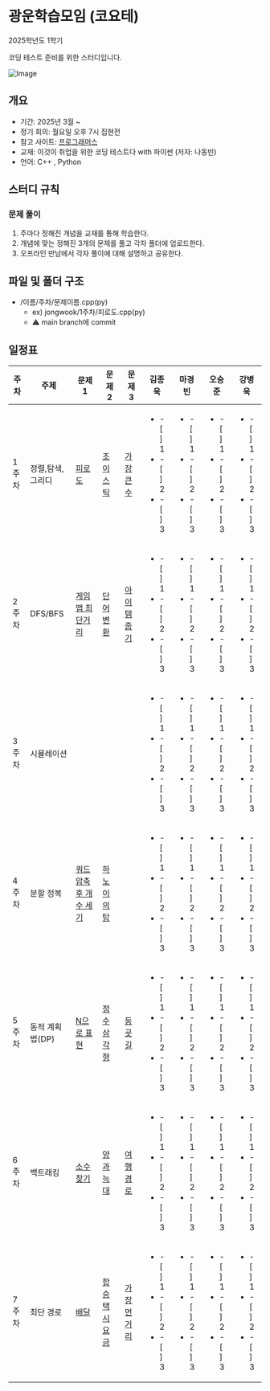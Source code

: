 # 광운학습모임 (코요테)
2025학년도 1학기

코딩 테스트 준비를 위한 스터디입니다.

![Image](https://github.com/user-attachments/assets/913ec88f-60b1-40e2-8c11-f3807cfe6eaf)


## 개요
* 기간: 2025년 3월 ~
* 정기 회의: 월요일 오후 7시 집현전
* 참고 사이트: [프로그래머스](https://programmers.co.kr/)
* 교재: 이것이 취업을 위한 코딩 테스트다 with 파이썬 (저자: 나동빈)
* 언어: C++ , Python

## 스터디 규칙
### 문제 풀이
1. 주마다 정해진 개념을 교재를 통해 학습한다.
2. 개념에 맞는 정해진 3개의 문제를 풀고 각자 폴더에 업로드한다.
3. 오프라인 만남에서 각자 풀이에 대해 설명하고 공유한다.

## 파일 및 폴더 구조
* /이름/주차/문제이름.cpp(py)
    * ex) jongwook/1주차/피로도.cpp(py)
    * ⚠️ main branch에 commit
 
## 일정표

| **주차** | **주제**              | **문제 1**                                                                      | **문제 2**                                                   | **문제 3**                                                                |  **김종욱**  |  **마경빈**  |  **오승준**  |  **강병욱**  |      
| -------- | ------------------- | -------------------------------------------------------------------------------| ------------------------------------------------------------ | ------------------------------------------------------------------------ | ----------------|----------------|----------------|----------------|
| 1주차    | 정렬,탐색,그리디       | [피로도](https://school.programmers.co.kr/learn/courses/30/lessons/87946)| [조이스틱](https://school.programmers.co.kr/learn/courses/30/lessons/42860) | [가장 큰 수](https://school.programmers.co.kr/learn/courses/30/lessons/42746) | <ul><li>- [ ] 1</li><li>- [ ] 2</li><li>- [ ] 3</li></ul> | <ul><li>- [ ] 1</li><li>- [ ] 2</li><li>- [ ] 3</li></ul> | <ul><li>- [ ] 1</li><li>- [ ] 2</li><li>- [ ] 3</li></ul> |<ul><li>- [ ] 1</li><li>- [ ] 2</li><li>- [ ] 3</li></ul> |                                                      
| 2주차    | DFS/BFS             | [게임 맵 최단거리](https://school.programmers.co.kr/learn/courses/30/lessons/1844) | [단어변환](https://school.programmers.co.kr/learn/courses/30/lessons/43163) | [아이템 줍기](https://school.programmers.co.kr/learn/courses/30/lessons/87694) | <ul><li>- [ ] 1</li><li>- [ ] 2</li><li>- [ ] 3</li></ul> | <ul><li>- [ ] 1</li><li>- [ ] 2</li><li>- [ ] 3</li></ul> | <ul><li>- [ ] 1</li><li>- [ ] 2</li><li>- [ ] 3</li></ul> |<ul><li>- [ ] 1</li><li>- [ ] 2</li><li>- [ ] 3</li></ul> |                                                            
| 3주차    | 시뮬레이션            | | | |  <ul><li>- [ ] 1</li><li>- [ ] 2</li><li>- [ ] 3</li></ul> | <ul><li>- [ ] 1</li><li>- [ ] 2</li><li>- [ ] 3</li></ul> | <ul><li>- [ ] 1</li><li>- [ ] 2</li><li>- [ ] 3</li></ul> |<ul><li>- [ ] 1</li><li>- [ ] 2</li><li>- [ ] 3</li></ul> |                                                           
| 4주차    | 분할 정복             | [쿼드 압축 후 개수 세기](https://school.programmers.co.kr/learn/courses/30/lessons/68936) | [하노이의 탑](https://school.programmers.co.kr/learn/courses/30/lessons/12946) || <ul><li>- [ ] 1</li><li>- [ ] 2</li><li>- [ ] 3</li></ul> | <ul><li>- [ ] 1</li><li>- [ ] 2</li><li>- [ ] 3</li></ul> | <ul><li>- [ ] 1</li><li>- [ ] 2</li><li>- [ ] 3</li></ul> |<ul><li>- [ ] 1</li><li>- [ ] 2</li><li>- [ ] 3</li></ul> | 
| 5주차    | 동적 계획법(DP)        | [N으로 표현](https://school.programmers.co.kr/learn/courses/30/lessons/42895) | [정수 삼각형](https://school.programmers.co.kr/learn/courses/30/lessons/43105) | [등굣길](https://school.programmers.co.kr/learn/courses/30/lessons/42898) | <ul><li>- [ ] 1</li><li>- [ ] 2</li><li>- [ ] 3</li></ul> | <ul><li>- [ ] 1</li><li>- [ ] 2</li><li>- [ ] 3</li></ul> | <ul><li>- [ ] 1</li><li>- [ ] 2</li><li>- [ ] 3</li></ul> |<ul><li>- [ ] 1</li><li>- [ ] 2</li><li>- [ ] 3</li></ul> |
| 6주차    | 백트래킹              | [소수 찾기](https://school.programmers.co.kr/learn/courses/30/lessons/42839) | [양과 늑대](https://school.programmers.co.kr/learn/courses/30/lessons/92343) | [여행 경로](https://school.programmers.co.kr/learn/courses/30/lessons/43164) | <ul><li>- [ ] 1</li><li>- [ ] 2</li><li>- [ ] 3</li></ul> | <ul><li>- [ ] 1</li><li>- [ ] 2</li><li>- [ ] 3</li></ul> | <ul><li>- [ ] 1</li><li>- [ ] 2</li><li>- [ ] 3</li></ul> |<ul><li>- [ ] 1</li><li>- [ ] 2</li><li>- [ ] 3</li></ul> |
| 7주차    | 최단 경로             | [배달](https://school.programmers.co.kr/learn/courses/30/lessons/12978) | [합승 택시 요금](https://school.programmers.co.kr/learn/courses/30/lessons/72413) | [가장 먼 거리](https://school.programmers.co.kr/learn/courses/30/lessons/49189) | <ul><li>- [ ] 1</li><li>- [ ] 2</li><li>- [ ] 3</li></ul> | <ul><li>- [ ] 1</li><li>- [ ] 2</li><li>- [ ] 3</li></ul> | <ul><li>- [ ] 1</li><li>- [ ] 2</li><li>- [ ] 3</li></ul> |<ul><li>- [ ] 1</li><li>- [ ] 2</li><li>- [ ] 3</li></ul> |                                                       
